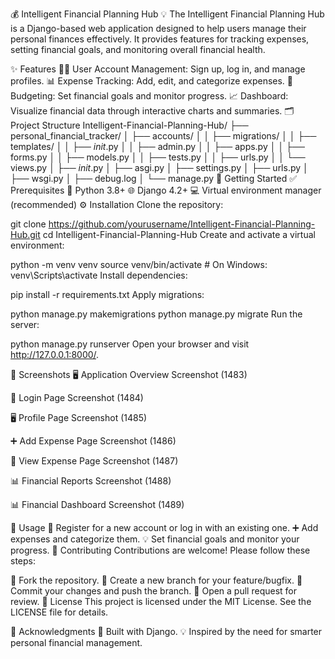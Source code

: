 💰 Intelligent Financial Planning Hub 💡
The Intelligent Financial Planning Hub is a Django-based web application designed to help users manage their personal finances effectively. It provides features for tracking expenses, setting financial goals, and monitoring overall financial health.

✨ Features
🧑‍💻 User Account Management: Sign up, log in, and manage profiles.
📊 Expense Tracking: Add, edit, and categorize expenses.
🎯 Budgeting: Set financial goals and monitor progress.
📈 Dashboard: Visualize financial data through interactive charts and summaries.
🗂 Project Structure
Intelligent-Financial-Planning-Hub/
├── personal_financial_tracker/
│   ├── accounts/
│   │   ├── migrations/
│   │   ├── templates/
│   │   ├── _init_.py
│   │   ├── admin.py
│   │   ├── apps.py
│   │   ├── forms.py
│   │   ├── models.py
│   │   ├── tests.py
│   │   ├── urls.py
│   │   └── views.py
│   ├── _init_.py
│   ├── asgi.py
│   ├── settings.py
│   ├── urls.py
│   ├── wsgi.py
│   ├── debug.log
│   └── manage.py
🚀 Getting Started
✅ Prerequisites
🐍 Python 3.8+
🌐 Django 4.2+
💻 Virtual environment manager (recommended)
⚙ Installation
Clone the repository:

git clone https://github.com/yourusername/Intelligent-Financial-Planning-Hub.git
cd Intelligent-Financial-Planning-Hub
Create and activate a virtual environment:

python -m venv venv
source venv/bin/activate  # On Windows: venv\Scripts\activate
Install dependencies:

pip install -r requirements.txt
Apply migrations:

python manage.py makemigrations
python manage.py migrate
Run the server:

python manage.py runserver
Open your browser and visit http://127.0.0.1:8000/.

📸 Screenshots
🖥 Application Overview
Screenshot (1483)

🔑 Login Page
Screenshot (1484)

🖥 Profile Page
Screenshot (1485)

➕ Add Expense Page
Screenshot (1486)

👀 View Expense Page
Screenshot (1487)

📊 Financial Reports
Screenshot (1488)

📊 Financial Dashboard
Screenshot (1489)

🎯 Usage
📝 Register for a new account or log in with an existing one.
➕ Add expenses and categorize them.
💡 Set financial goals and monitor your progress.
🤝 Contributing
Contributions are welcome! Please follow these steps:

🍴 Fork the repository.
🌱 Create a new branch for your feature/bugfix.
💾 Commit your changes and push the branch.
📨 Open a pull request for review.
📜 License
This project is licensed under the MIT License. See the LICENSE file for details.

🙌 Acknowledgments
🚀 Built with Django.
💡 Inspired by the need for smarter personal financial management.
